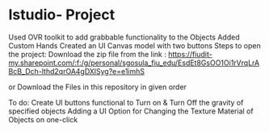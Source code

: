 # Istudio- Project

Used OVR toolkit to add grabbable functionality to the Objects
Added Custom Hands
Created an UI Canvas model with two buttons
Steps to open the project:
Download the zip file from the link :
https://fiudit-my.sharepoint.com/:f:/g/personal/sgosula_fiu_edu/EsdEt8GsOO1Oi1rVrqLrABcB_Dch-lthd2qrOA4gDXlSyg?e=e1imhS

or 
Download the Files in this repository in given order

To do:
Create UI buttons functional to Turn on & Turn Off the gravity of specified objects
Adding a UI Option for Changing the Texture Material of Objects on one-click
